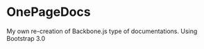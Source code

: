 OnePageDocs
===========

My own re-creation of Backbone.js type of documentations. Using Bootstrap 3.0
